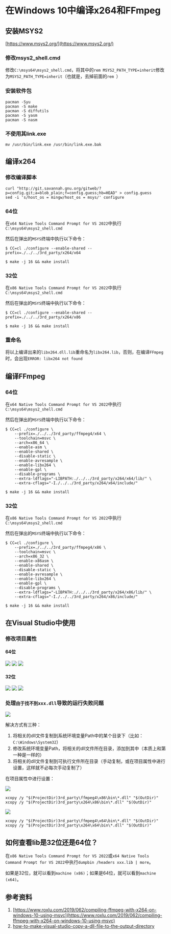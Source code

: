 # 在Windows 10中编译x264和FFmpeg

## 安装MSYS2

[https://www.msys2.org/](https://www.msys2.org/)

### 修改msys2_shell.cmd

修改`C:\msys64\msys2_shell.cmd`，将其中的`rem MSYS2_PATH_TYPE=inherit`修改为`MSYS2_PATH_TYPE=inherit`（也就是，去掉前面的`rem `）

### 安装软件包

```shell
pacman -Syu
pacman -S make
pacman -S diffutils
pacman -S yasm
pacman -S nasm
```

### 不使用其link.exe

```shell 
mv /usr/bin/link.exe /usr/bin/link.exe.bak
```

## 编译x264

### 修改编译脚本

```shell
curl "http://git.savannah.gnu.org/gitweb/?p=config.git;a=blob_plain;f=config.guess;hb=HEAD" > config.guess
sed -i 's/host_os = mingw/host_os = msys/' configure
```

### 64位

在`x64 Native Tools Command Prompt for VS 2022`中执行`C:\msys64\msys2_shell.cmd`

然后在弹出的`MSYS`终端中执行以下命令：

```shell
$ CC=cl ./configure --enable-shared --prefix=./../../3rd_party/x264/x64
```

```shell
$ make -j 16 && make install
```

### 32位

在`x86 Native Tools Command Prompt for VS 2022`中执行`C:\msys64\msys2_shell.cmd`

然后在弹出的`MSYS`终端中执行以下命令：

```shell
$ CC=cl ./configure --enable-shared --prefix=./../../3rd_party/x264/x86
```

```shell
$ make -j 16 && make install
```

### 重命名

将以上编译出来的`libx264.dll.lib`重命名为`libx264.lib`，否则，在编译`FFmpeg`时，会出现`ERROR: libx264 not found`

## 编译FFmpeg

### 64位

在`x64 Native Tools Command Prompt for VS 2022`中执行`C:\msys64\msys2_shell.cmd`

然后在弹出的`MSYS`终端中执行以下命令：

```shell
$ CC=cl ./configure \
	--prefix=./../../3rd_party/ffmpeg4/x64 \
	--toolchain=msvc \
	--arch=x86_64 \
	--enable-asm \
	--enable-shared \
	--disable-static \
	--enable-avresample \
	--enable-libx264 \
	--enable-gpl \
	--disable-programs \
	--extra-ldflags="-LIBPATH:./../../3rd_party/x264/x64/lib/" \
	--extra-cflags="-I./../../3rd_party/x264/x64/include/"
```

```shell
$ make -j 16 && make install
```

### 32位

在`x86 Native Tools Command Prompt for VS 2022`中执行`C:\msys64\msys2_shell.cmd`

然后在弹出的`MSYS`终端中执行以下命令：

```shell
$ CC=cl ./configure \
	--prefix=./../../3rd_party/ffmpeg4/x86 \
	--toolchain=msvc \
	--arch=x86_32 \
	--enable-x86asm \
	--enable-shared \
	--disable-static \
	--enable-avresample \
	--enable-libx264 \
	--enable-gpl \
	--disable-programs \
	--extra-ldflags="-LIBPATH:./../../3rd_party/x264/x86/lib/" \
	--extra-cflags="-I./../../3rd_party/x264/x86/include/"
```

```shell
$ make -j 16 && make install
```

## 在Visual Studio中使用

### 修改项目属性

#### 64位

![](vx_images/533211212254691.png)
![](vx_images/193081312235932.png)
![](vx_images/368811312258372.png)

#### 32位

![](vx_images/48671112241705.png)
![](vx_images/308301112259585.png)
![](vx_images/598621112257189.png)

### 处理`由于找不到xxx.dll`导致的运行失败问题

![](vx_images/586612714248694.png)

解决方式有三种：

1. 将相关的dll文件复制到系统环境变量Path中的某个目录下（比如：`C:\Windows\System32`）
2. 修改系统环境变量Path，将相关的dll文件所在目录，添加到其中（本质上和第一种是一样的）
3. 将相关的dll文件复制到可执行文件所在目录（手动复制，或在项目属性中进行设置，这样就不必每次手动复制了）

在项目属性中进行设置：

![](vx_images/214641412247054.png)

```shell
xcopy /y "$(ProjectDir)3rd_party\ffmpeg4\x86\bin\*.dll" "$(OutDir)"
xcopy /y "$(ProjectDir)3rd_party\x264\x86\bin\*.dll" "$(OutDir)"
```

![](vx_images/13941412253508.png)

```shell
xcopy /y "$(ProjectDir)3rd_party\ffmpeg4\x64\bin\*.dll" "$(OutDir)"
xcopy /y "$(ProjectDir)3rd_party\x264\x64\bin\*.dll" "$(OutDir)"
```

## 如何查看lib是32位还是64位？

在`x86 Native Tools Command Prompt for VS 2022`或`x64 Native Tools Command Prompt for VS 2022`中执行`dumpbin /headers xxx.lib | more`。

如果是32位，就可以看到`machine (x86)`；如果是64位，就可以看到`machine (x64)`。

## 参考资料

1. [https://www.roxlu.com/2019/062/compiling-ffmpeg-with-x264-on-windows-10-using-msvc](https://www.roxlu.com/2019/062/compiling-ffmpeg-with-x264-on-windows-10-using-msvc)
2. [how-to-make-visual-studio-copy-a-dll-file-to-the-output-directory](https://stackoverflow.com/questions/1776060/how-to-make-visual-studio-copy-a-dll-file-to-the-output-directory)
